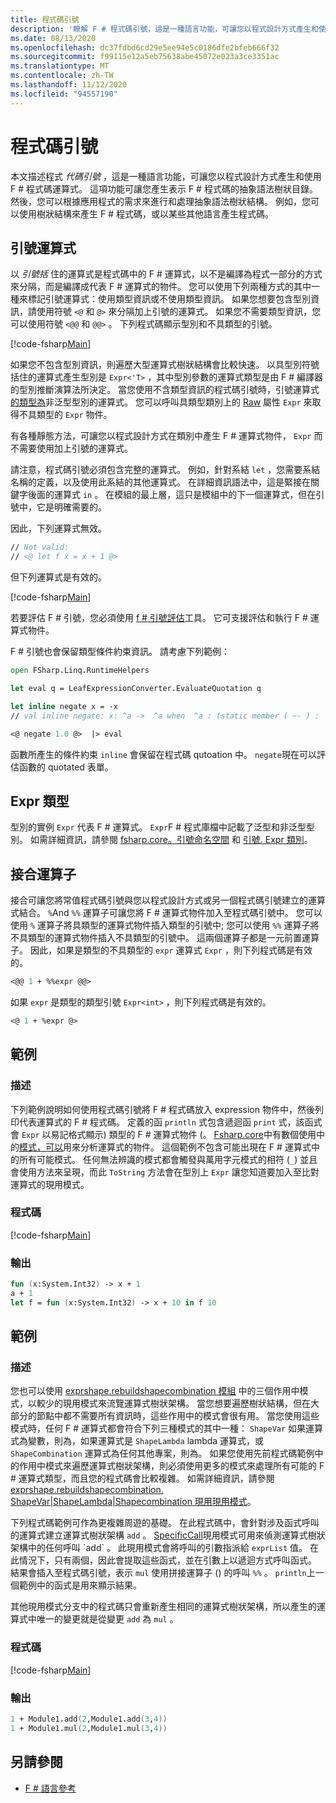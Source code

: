 ```yaml
---
title: 程式碼引號
description: '瞭解 F # 程式碼引號，這是一種語言功能，可讓您以程式設計方式產生和使用 F # 程式碼運算式。'
ms.date: 08/13/2020
ms.openlocfilehash: dc37fdbd6cd29e5ee94e5c0186dfe2bfeb666f32
ms.sourcegitcommit: f99115e12a5eb75638abe45072e023a3ce3351ac
ms.translationtype: MT
ms.contentlocale: zh-TW
ms.lasthandoff: 11/12/2020
ms.locfileid: "94557190"
---
```

# <a name="code-quotations"></a>程式碼引號

本文描述程式 *代碼引號* ，這是一種語言功能，可讓您以程式設計方式產生和使用 F # 程式碼運算式。 這項功能可讓您產生表示 F # 程式碼的抽象語法樹狀目錄。 然後，您可以根據應用程式的需求來進行和處理抽象語法樹狀結構。 例如，您可以使用樹狀結構來產生 F # 程式碼，或以某些其他語言產生程式碼。

## <a name="quoted-expressions"></a>引號運算式

以 *引號括* 住的運算式是程式碼中的 F # 運算式，以不是編譯為程式一部分的方式來分隔，而是編譯成代表 F # 運算式的物件。 您可以使用下列兩種方式的其中一種來標記引號運算式：使用類型資訊或不使用類型資訊。 如果您想要包含型別資訊，請使用符號 `<@` 和 `@>` 來分隔加上引號的運算式。 如果您不需要類型資訊，您可以使用符號 `<@@` 和 `@@>` 。 下列程式碼顯示型別和不具類型的引號。

[!code-fsharp[Main](~/samples/snippets/fsharp/lang-ref-3/snippet501.fs)]

如果您不包含型別資訊，則遍歷大型運算式樹狀結構會比較快速。 以具型別符號括住的運算式產生型別是 `Expr<'T>` ，其中型別參數的運算式類型是由 F # 編譯器的型別推斷演算法所決定。 當您使用不含類型資訊的程式碼引號時，引號運算式 [的類型為](https://fsharp.github.io/fsharp-core-docs/reference/fsharp-quotations-fsharpexpr.html)非泛型型別的運算式。 您可以呼叫具類型類別上的 [Raw](https://fsharp.github.io/fsharp-core-docs/reference/fsharp-quotations-fsharpexpr-1.html#Raw) 屬性 `Expr` 來取得不具類型的 `Expr` 物件。

有各種靜態方法，可讓您以程式設計方式在類別中產生 F # 運算式物件， `Expr` 而不需要使用加上引號的運算式。

請注意，程式碼引號必須包含完整的運算式。 例如，針對系結 `let` ，您需要系結名稱的定義，以及使用此系結的其他運算式。 在詳細資訊語法中，這是緊接在關鍵字後面的運算式 `in` 。 在模組的最上層，這只是模組中的下一個運算式，但在引號中，它是明確需要的。

因此，下列運算式無效。

```fsharp
// Not valid:
// <@ let f x = x + 1 @>
```

但下列運算式是有效的。

[!code-fsharp[Main](~/samples/snippets/fsharp/lang-ref-3/snippet502.fs)]

若要評估 F # 引號，您必須使用 [f # 引號評估](https://github.com/fsprojects/FSharp.Quotations.Evaluator)工具。 它可支援評估和執行 F # 運算式物件。

F # 引號也會保留類型條件約束資訊。 請考慮下列範例：

```fsharp
open FSharp.Linq.RuntimeHelpers

let eval q = LeafExpressionConverter.EvaluateQuotation q

let inline negate x = -x
// val inline negate: x: ^a ->  ^a when  ^a : (static member ( ~- ) :  ^a ->  ^a)

<@ negate 1.0 @>  |> eval
```

函數所產生的條件約束 `inline` 會保留在程式碼 qutoation 中。 `negate`現在可以評估函數的 quotated 表單。

## <a name="expr-type"></a>Expr 類型

型別的實例 `Expr` 代表 F # 運算式。 `Expr`F # 程式庫檔中記載了泛型和非泛型型別。 如需詳細資訊，請參閱 [fsharp.core。引號命名空間](https://fsharp.github.io/fsharp-core-docs/reference/fsharp-quotations.html) 和 [引號. Expr 類別](https://fsharp.github.io/fsharp-core-docs/reference/fsharp-quotations-fsharpexpr.html)。

## <a name="splicing-operators"></a>接合運算子

接合可讓您將常值程式碼引號與您以程式設計方式或另一個程式碼引號建立的運算式結合。 `%`And `%%` 運算子可讓您將 F # 運算式物件加入至程式碼引號中。 您可以使用 `%` 運算子將具類型的運算式物件插入類型的引號中; 您可以使用 `%%` 運算子將不具類型的運算式物件插入不具類型的引號中。 這兩個運算子都是一元前置運算子。 因此，如果是類型的不具類型的 `expr` 運算式 `Expr` ，則下列程式碼是有效的。

```fsharp
<@@ 1 + %%expr @@>
```

如果 `expr` 是類型的類型引號 `Expr<int>` ，則下列程式碼是有效的。

```fsharp
<@ 1 + %expr @>
```

## <a name="example"></a>範例

### <a name="description"></a>描述

下列範例說明如何使用程式碼引號將 F # 程式碼放入 expression 物件中，然後列印代表運算式的 F # 程式碼。 定義的函 `println` 式包含遞迴函 `print` 式，該函式會 `Expr` 以易記格式顯示) 類型的 F # 運算式物件 (。 [Fsharp.core](https://fsharp.github.io/fsharp-core-docs/reference/fsharp-quotations-patternsmodule.html)中有數個使用中的[模式，可以](https://fsharp.github.io/fsharp-core-docs/reference/fsharp-quotations-derivedpatternsmodule.html)用來分析運算式的物件。 這個範例不包含可能出現在 F # 運算式中的所有可能模式。 任何無法辨識的模式都會觸發與萬用字元模式的相符 (`_`) 並且會使用方法來呈現，而此 `ToString` 方法會在型別上 `Expr` 讓您知道要加入至比對運算式的現用模式。

### <a name="code"></a>程式碼

[!code-fsharp[Main](~/samples/snippets/fsharp/lang-ref-3/snippet601.fs)]

### <a name="output"></a>輸出

```fsharp
fun (x:System.Int32) -> x + 1
a + 1
let f = fun (x:System.Int32) -> x + 10 in f 10
```

## <a name="example"></a>範例

### <a name="description"></a>描述

您也可以使用 [exprshape.rebuildshapecombination 模組](https://fsharp.github.io/fsharp-core-docs/reference/fsharp-quotations-exprshapemodule.html) 中的三個作用中模式，以較少的現用模式來流覽運算式樹狀架構。 當您想要遍歷樹狀結構，但在大部分的節點中都不需要所有資訊時，這些作用中的模式會很有用。 當您使用這些模式時，任何 F # 運算式都會符合下列三種模式的其中一種： `ShapeVar` 如果運算式為變數，則為，如果運算式是 `ShapeLambda` lambda 運算式，或 `ShapeCombination` 運算式為任何其他專案，則為。 如果您使用先前程式碼範例中的作用中模式來遍歷運算式樹狀架構，則必須使用更多的模式來處理所有可能的 F # 運算式類型，而且您的程式碼會比較複雜。 如需詳細資訊，請參閱 [exprshape.rebuildshapecombination. ShapeVar&#124;ShapeLambda&#124;Shapecombination 現用現用模式](https://fsharp.github.io/fsharp-core-docs/reference/fsharp-quotations-exprshapemodule.html#(%20|ShapeVar|ShapeLambda|ShapeCombination|%20))。

下列程式碼範例可作為更複雜周遊的基礎。 在此程式碼中，會針對涉及函式呼叫的運算式建立運算式樹狀架構 `add` 。 [SpecificCall](https://fsharp.github.io/fsharp-core-docs/reference/fsharp-quotations-derivedpatternsmodule.html#(%20|SpecificCall|_|%20))現用模式可用來偵測運算式樹狀架構中的任何呼叫 `add` 。 此現用模式會將呼叫的引數指派給 `exprList` 值。 在此情況下，只有兩個，因此會提取這些函式，並在引數上以遞迴方式呼叫函式。 結果會插入至程式碼引號，表示 `mul` 使用拼接運算子 () 的呼叫 `%%` 。 `println`上一個範例中的函式是用來顯示結果。

其他現用模式分支中的程式碼只會重新產生相同的運算式樹狀架構，所以產生的運算式中唯一的變更就是從變更 `add` 為 `mul` 。

### <a name="code"></a>程式碼

[!code-fsharp[Main](~/samples/snippets/fsharp/lang-ref-3/snippet701.fs)]

### <a name="output"></a>輸出

```fsharp
1 + Module1.add(2,Module1.add(3,4))
1 + Module1.mul(2,Module1.mul(3,4))
```

## <a name="see-also"></a>另請參閱

- [F # 語言參考](index.md)
